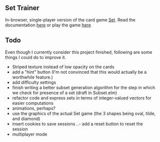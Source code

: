 ## Set Trainer

In-browser, single-player version of the card game [Set](http://en.wikipedia.org/wiki/Set_%28game%29).
Read the documentation [here](http://www.johnloeber.com/docs/set.html) or play the game [here](http://www.johnloeber.com/set)

## Todo

Even though I currently consider this project finished, following are some things I could do to improve it.

- Striped texture instead of low opacity on the cards
- add a "hint" button (I'm not convinced that this would actually be a worthwhile feature.)
- add difficulty settings
- finish writing a better subset generation algorithm for the step in which we check for presence of a set (draft in Subset.elm)
- refactor code and express sets in terms of integer-valued vectors for easier computations
- animations, perhaps?
- use the graphics of the actual Set game (the 3 shapes being oval, tilde, and diamond)
- insert cookies to save sessions
..- add a reset button to reset the session
- multiplayer mode
